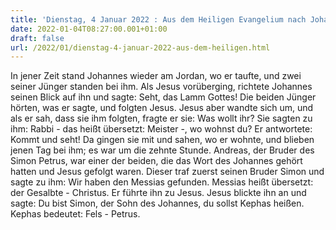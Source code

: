 ```yaml
---
title: 'Dienstag, 4 Januar 2022 : Aus dem Heiligen Evangelium nach Johannes - Joh 1,35-42.'
date: 2022-01-04T08:27:00.001+01:00
draft: false
url: /2022/01/dienstag-4-januar-2022-aus-dem-heiligen.html
---
```


In jener Zeit stand Johannes wieder am Jordan, wo er taufte, und zwei seiner Jünger standen bei ihm. Als Jesus vorüberging, richtete Johannes seinen Blick auf ihn und sagte: Seht, das Lamm Gottes! Die beiden Jünger hörten, was er sagte, und folgten Jesus. Jesus aber wandte sich um, und als er sah, dass sie ihm folgten, fragte er sie: Was wollt ihr? Sie sagten zu ihm: Rabbi - das heißt übersetzt: Meister -, wo wohnst du? Er antwortete: Kommt und seht! Da gingen sie mit und sahen, wo er wohnte, und blieben jenen Tag bei ihm; es war um die zehnte Stunde. Andreas, der Bruder des Simon Petrus, war einer der beiden, die das Wort des Johannes gehört hatten und Jesus gefolgt waren. Dieser traf zuerst seinen Bruder Simon und sagte zu ihm: Wir haben den Messias gefunden. Messias heißt übersetzt: der Gesalbte - Christus. Er führte ihn zu Jesus. Jesus blickte ihn an und sagte: Du bist Simon, der Sohn des Johannes, du sollst Kephas heißen. Kephas bedeutet: Fels - Petrus.